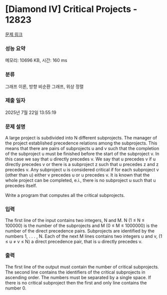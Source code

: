# [Diamond IV] Critical Projects - 12823 

[문제 링크](https://www.acmicpc.net/problem/12823) 

### 성능 요약

메모리: 10696 KB, 시간: 160 ms

### 분류

그래프 이론, 방향 비순환 그래프, 위상 정렬

### 제출 일자

2025년 7월 22일 13:55:19

### 문제 설명

<p>A large project is subdivided into N different subprojects. The manager of the project established precedence relations among the subprojects. This means that there are pairs of subprojects u and v such that the completion of the subproject u must be finished before the start of the subproject v. In this case we say that u directly precedes v. We say that u precedes v if u directly precedes v or there is a subproject z such that u precedes z and z precedes v. Any subproject u is considered critical if for each subproject v (other than u) either v precedes u or u precedes v. It is known that the whole project can be completed, e.i., there is no subproject u such that u precedes itself.</p>

<p>Write a program that computes all the critical subprojects.</p>

### 입력 

 <p>The first line of the input contains two integers, N and M. N (1 ≤ N ≤ 100000) is the number of the subprojects and M (0 ≤ M ≤ 1000000) is the number of the direct precedence pairs. Subprojects are identified by the numbers 1, . . . , N. Each of the next M lines contains two integers u and v, (1 ≤ u ≠ v ≤ N) a direct precedence pair, that is u directly precedes v.</p>

### 출력 

 <p>The first line of the output must contain the number of critical subprojects. The second line contains the identifiers of the critical subprojects in ascending order. The numbers must be separated by a single space. If there is no critical subproject then the first and only line contains the number 0.</p>

